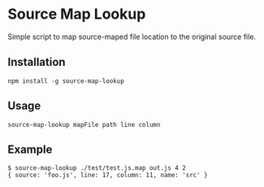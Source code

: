 # Source Map Lookup

Simple script to map source-maped file location to the original source file.

## Installation

```
npm install -g source-map-lookup
```

## Usage

```
source-map-lookup mapFile path line column
```

## Example

```
$ source-map-lookup ./test/test.js.map out.js 4 2
{ source: 'foo.js', line: 17, column: 11, name: 'src' }
```
